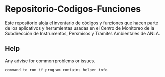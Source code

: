 # Repositorio-Codigos-Funciones
Este repositorio aloja el inventario de códigos y funciones que hacen parte de los aplicativos y herramientas usadas en el Centro de Monitoreo de la Subdirección de Instrumentos, Persmisos y Trámites Ambientales de ANLA.


## Help

Any advise for common problems or issues.
```
command to run if program contains helper info
```
